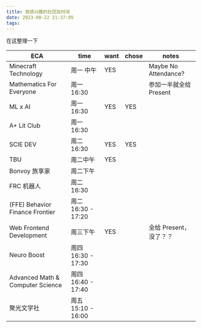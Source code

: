 ```yaml
---
title: 我感兴趣的社团及时间
date: 2023-08-22 21:37:05
tags:
---
```


在这整理一下

| ECA | time | want | chose | notes |
|-|-|-|-|-|
| Minecraft Technology | 周一 中午 | YES | | Maybe No Attendance? |
| Mathematics For Everyone | 周一 16:30 | | | 参加一半就全给 Present |
| ML x AI | 周一 16:30 | YES | YES |
| A+ Lit Club | 周一 16:30 |
| SCIE DEV | 周二 16:30 | YES | YES |
| TBU | 周二中午 | YES |
| Bonvoy 旅享家 | 周二下午 |
| FRC 机器人 | 周二 16:30 |
| (FFE) Behavior Finance Frontier | 周二 16:30 - 17:20 |
| Web Frontend Development | 周三下午 | YES | | 全给 Present，没了？？ |
| Neuro Boost | 周四 16:30 - 17:30 |
| Advanced Math & Computer Science | 周四 16:40 - 17:40 |
| 聚光文学社 | 周五 15:10 - 16:00 |
